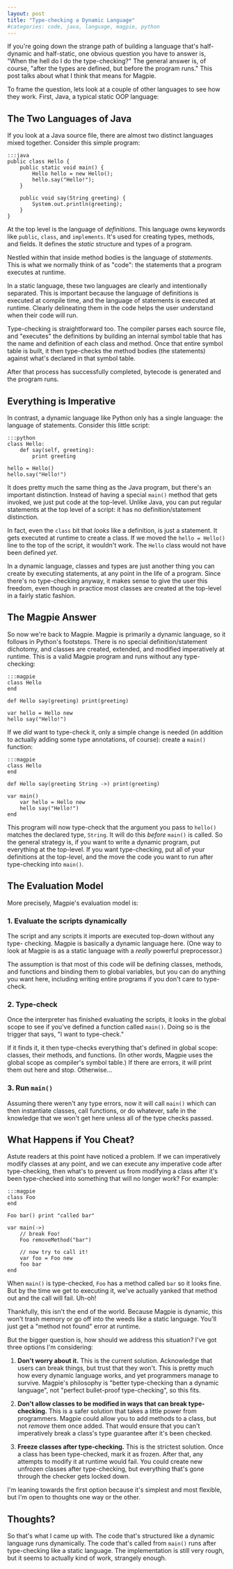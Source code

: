 ```yaml
---
layout: post
title: "Type-checking a Dynamic Language"
#categories: code, java, language, magpie, python
---
```

If you're going down the strange path of building a language that's half-
dynamic and half-static, one obvious question you have to answer is, "When the
hell do I do the type-checking?" The general answer is, of course, "after the
types are defined, but before the program runs." This post talks about what I
think that means for Magpie.

To frame the question, lets look at a couple of other languages to see how
they work. First, Java, a typical static OOP language:

## The Two Languages of Java

If you look at a Java source file, there are almost two distinct languages
mixed together. Consider this simple program:

    :::java
    public class Hello {
        public static void main() {
            Hello hello = new Hello();
            hello.say("Hello!");
        }

        public void say(String greeting) {
            System.out.println(greeting);
        }
    }

At the top level is the language of *definitions*. This language owns keywords
like `public`, `class`, and `implements`. It's used for creating types,
methods, and fields. It defines the *static* structure and types of a program.

Nestled within that inside method bodies is the language of *statements*. This
is what we normally think of as "code": the statements that a program executes
at runtime.

In a static language, these two languages are clearly and intentionally
separated. This is important because the language of definitions is executed
at compile time, and the language of statements is executed at runtime.
Clearly delineating them in the code helps the user understand when their code
will run.

Type-checking is straightforward too. The compiler parses each source file,
and "executes" the definitions by building an internal symbol table that has
the name and definition of each class and method. Once that entire symbol
table is built, it then type-checks the method bodies (the statements) against
what's declared in that symbol table.

After that process has successfully completed, bytecode is generated and the
program runs.

## Everything is Imperative

In contrast, a dynamic language like Python only has a single language: the
language of statements. Consider this little script:

    :::python
    class Hello:
        def say(self, greeting):
            print greeting

    hello = Hello()
    hello.say("Hello!")

It does pretty much the same thing as the Java program, but there's an
important distinction. Instead of having a special `main()` method that gets
invoked, we just put code at the top-level. Unlike Java, you can put regular
statements at the top level of a script: it has no definition/statement
distinction.

In fact, even the `class` bit that *looks* like a definition, is just a
statement. It gets executed at runtime to create a class. If we moved the
`hello = Hello()` line to the top of the script, it wouldn't work. The `Hello`
class would not have been defined *yet*.

In a dynamic language, classes and types are just another thing you can create
by executing statements, at any point in the life of a program. Since there's
no type-checking anyway, it makes sense to give the user this freedom, even
though in practice most classes are created at the top-level in a fairly
static fashion.

## The Magpie Answer

So now we're back to Magpie. Magpie is primarily a dynamic language, so it
follows in Python's footsteps. There is no special definition/statement
dichotomy, and classes are created, extended, and modified imperatively at
runtime. This is a valid Magpie program and runs without any type-checking:

    :::magpie
    class Hello
    end

    def Hello say(greeting) print(greeting)

    var hello = Hello new
    hello say("Hello!")

If we *did* want to type-check it, only a simple change is needed (in addition
to actually adding some type annotations, of course): create a `main()`
function:

    :::magpie
    class Hello
    end

    def Hello say(greeting String ->) print(greeting)

    var main()
        var hello = Hello new
        hello say("Hello!")
    end

This program will now type-check that the argument you pass to `hello()`
matches the declared type, `String`. It will do this *before* `main()` is
called. So the general strategy is, if you want to write a dynamic program,
put everything at the top-level. If you want type-checking, put all of your
definitions at the top-level, and the move the code you want to run after
type-checking into `main()`.

## The Evaluation Model

More precisely, Magpie's evaluation model is:

### 1. Evaluate the scripts dynamically

The script and any scripts it imports are executed top-down without any type-
checking. Magpie is basically a dynamic language here. (One way to look at
Magpie is as a static language with a *really* powerful preprocessor.)

The assumption is that most of this code will be defining classes, methods,
and functions and binding them to global variables, but you can do anything
you want here, including writing entire programs if you don't care to type-
check.

### 2. Type-check

Once the interpreter has finished evaluating the scripts, it looks in the
global scope to see if you've defined a function called `main()`. Doing so is
the trigger that says, "I want to type-check."

If it finds it, it then type-checks everything that's defined in global scope:
classes, their methods, and functions. (In other words, Magpie uses the global
scope as compiler's symbol table.) If there are errors, it will print them out
here and stop. Otherwise…

### 3. Run `main()`

Assuming there weren't any type errors, now it will call `main()` which can
then instantiate classes, call functions, or do whatever, safe in the
knowledge that we won't get here unless all of the type checks passed.

## What Happens if You Cheat?

Astute readers at this point have noticed a problem. If we can imperatively
modify classes at any point, and we can execute any imperative code after
type-checking, then what's to prevent us from modifying a class after it's
been type-checked into something that will no longer work? For example:

    :::magpie
    class Foo
    end

    Foo bar() print "called bar"

    var main(->)
        // break Foo!
        Foo removeMethod("bar")

        // now try to call it!
        var foo = Foo new
        foo bar
    end

When `main()` is type-checked, `Foo` has a method called `bar` so it looks
fine. But by the time we get to executing it, we've actually yanked that
method out and the call will fail. Uh-oh!

Thankfully, this isn't the end of the world. Because Magpie is dynamic, this
won't trash memory or go off into the weeds like a static language. You'll
just get a "method not found" error at runtime.

But the bigger question is, how should we address this situation? I've got
three options I'm considering:

  1. **Don't worry about it.** This is the current solution. Acknowledge that users can break things, but trust that they won't. This is pretty much how every dynamic language works, and yet programmers manage to survive. Magpie's philosophy is "better type-checking than a dynamic language", not "perfect bullet-proof type-checking", so this fits.

  2. **Don't allow classes to be modified in ways that can break type-checking.** This is a safer solution that takes a little power from programmers. Magpie could allow you to add methods to a class, but not *remove* them once added. That would ensure that you can't imperatively break a class's type guarantee after it's been checked.

  3. **Freeze classes after type-checking.** This is the strictest solution. Once a class has been type-checked, mark it as frozen. After that, any attempts to modify it at runtime would fail. You could create new unfrozen classes after type-checking, but everything that's gone through the checker gets locked down.

I'm leaning towards the first option because it's simplest and most flexible,
but I'm open to thoughts one way or the other.

## Thoughts?

So that's what I came up with. The code that's structured like a dynamic
language runs dynamically. The code that's called from `main()` runs after
type-checking like a static language. The implementation is still very rough,
but it seems to actually kind of work, strangely enough.
